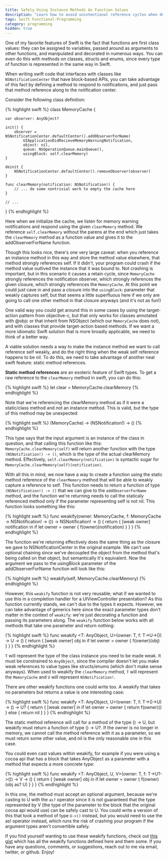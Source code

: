 ```yaml
---
title: Safely Using Instance Methods As Function Values
description: "Learn how to avoid unintentional reference cycles when dealing with method values in a functional way."
tags: Swift Functional-Programming
category: programming
hidden: true
---
```


One of my favorite features of Swift is the fact that functions are first class values: they can be assigned to variables, passed around as arguments to other functions, and manipulated and decorated in numerous ways. You can even do this with methods on classes, structs and enums, since every type of function is represented in the same way in Swift.

When writing swift code that interfaces with classes like `NSNotificationCenter` that have block-based APIs, you can take advantage of this fact by defining a method to respond to notifications, and just pass that method reference along to the notification center.

Consider the following class definition:

{% highlight swift %}
class MemoryCache {

    var observer: AnyObject?

    init() {
        observer = NSNotificationCenter.defaultCenter().addObserverForName(
            UIApplicationDidRecieveMemoryWarningNotification,
            object: nil,
            queue: NSOperationQueue.mainQueue(),
            usingBlock: self.clearMemory)
    }

    deinit {
        NSNotificationCenter.defaultCenter().removeObserver(observer)
    }

    func clearMemory(notification: NSNotification!) {
        // ... do some nontrivial work to empty the cache here
    }

    // ...
}
{% endhighlight %}

Here when we initialize the cache, we listen for memory warning notifications and respond using the given `clearMemory` method. We reference `self.clearMemory` without the parens at the end which just takes the `clearMemory` method as a function value and gives it to the addObserverForName function.

Though this looks nice, there's one very large caveat: when you reference an instance method in this way and store the method value elsewhere, that method strongly references self. If it didn't, your program could crash if the method value outlived the instance that it was bound to. Not crashing is important, but in this scenario it causes a retain cycle, since `MemoryCache` strongly references the notification observer, which strongly references the given closure, which strongly references the `MemoryCache`. At this point we could just cave in and pass a closure into the `usingBlock`: parameter that weakly captures self, but that seems a little superfluous here if we only are going to call one other method in that closure anyways (and it's not as fun!)

One valid way you could get around this in some cases by using the target-action pattern from objective-c, but that only works for classes annotated with @objc or that inherit from NSObject (which our `MemoryCache` does not), and with classes that provide target-action based methods. If we want a more idiomatic Swift solution that is more broadly applicable, we need to think of a better way.

A viable solution needs a way to make the instance method we want to call reference self weakly, and do the right thing when the weak self reference happens to be nil. To do this, we need to take advantage of another neat swift feature: static method references.

**Static method references** are an esoteric feature of Swift types. To get a raw reference to the `clearMemory` method in swift, you can do this:

{% highlight swift %}
let clear = MemoryCache.clearMemory
{% endhighlight %}

Note that we're referencing the clearMemory method as if it were a static/class method and not an instance method. This is valid, but the type of this method may be unexpected:

{% highlight swift %}
(MemoryCache) -> (NSNotification!) -> ()
{% endhighlight %}

This type says that the input argument is an instance of the class in question, and that calling this function like this: `MemoryCache.clearMemory(self)` will return another function with the type `(NSNotification!) -> ()`, which is the type of the actual clearMemory method. Effectively, `self.clearMemory(notification)` is syntactic sugar for `MemoryCache.clearMemory(self)(notification)`.

With all this in mind, we now have a way to create a function using the static method reference of the `clearMemory` method that will be able to weakly capture a reference to self. This function needs to return a function of type `(NSNotification!) -> ()` that we can give to the `addObserverForName` method, and the function we're returning needs to call the staticaly referenced method only if the parameter representing self is not nil. This function looks something like this:

{% highlight swift %}
func weakify(owner: MemoryCache, f: MemoryCache -> NSNotification! -> ()) -> NSNotification! -> () {
    return { [weak owner] notification in
        if let owner = owner {
            f(owner)(notification)
        }
    }
}
{% endhighlight %}

The function we're returning effectively does the same thing as the closure we gave to NSNotificationCenter in the original example. We can't use optional chaining since we've decoupled the object from the method that's being called on that object, but semantically it's equivalent. Now the argument we pass to the usingBlock parameter of the addObserverForName function will look like this:

{% highlight swift %}
weakify(self, MemoryCache.clearMemory)
{% endhighlight %}

However, this `weakify` function is not very reusable; what if we wanted to use this in a completion handler for a UIViewController presentation? As this function currently stands, we can't due to the types it expects. However, we can take advantage of generics here since the exact parameter types don't matter in the context of `weakify`: we're just decorating a function and passing its parameters along. The `weakify` function below works with all methods that take one parameter and return nothing:

{% highlight swift %}
func weakify <T: AnyObject, U>(owner: T, f: T->U->()) -> U -> () {
    return { [weak owner] obj in
        if let owner = owner {
            f(owner)(obj)
        }
    }
}
{% endhighlight %}

`T` will represent the type of the class instance you need to be made weak. It must be constrained to `AnyObject`, since the compiler doesn't let you make weak references to value types like structs/enums (which don't make sense anyways). When used to weakify the `clearMemory` method, `T` will represent the `MemoryCache` and `U` will represent `NSNotification!`.

There are other weakify functions one could write too. A weakify that takes no parameters but returns a value is one interesting case:

{% highlight swift %}
func weakify <T: AnyObject, U>(owner: T, f: T->()->U) -> () -> U? {
    return { [weak owner] in
        if let owner = owner {
            return f(owner)()
        } else {
            return nil
        }
    }
}
{% endhighlight %}

The static method reference will call for a method of the type () -> U, but weakify must return a function of type () -> U?. If the owner is no longer in memory, we cannot call the method reference with it as a parameter, so we must return some other value, and nil is the only reasonable one in this case.

You could even cast values within weakify, for example if you were using a cocoa api that has a block that takes AnyObject as a parameter with a method that expects a more concrete type:

{% highlight swift %}
func weakify <T: AnyObject, U, V>(owner: T, f: T->U?->()) -> V -> () {
    return { [weak owner] obj in
        if let owner = owner {
            f(owner)(obj as? U)
        }
    }
}
{% endhighlight %}

In this one, the method must accept an optional argument, because we're casting to U with the `as?` operator since it is not guaranteed that the type represented by V (the type of the parameter to the block that the original cocoa api would use) can be safely cast to U. You could write a version of this that took a method of type `U->()` instead, but you would need to use the as! operator instead, which runs the risk of crashing your program if the argument types aren't convertible safely.

If you find yourself wanting to use these weakify functions, check out [this gist](https://gist.github.com/klundberg/bf591578ff41f8ad33b3) which has all the weakify functions defined here and them some. If you have any questions, comments, or suggestions, reach out to me via email, twitter, or github. Enjoy!
